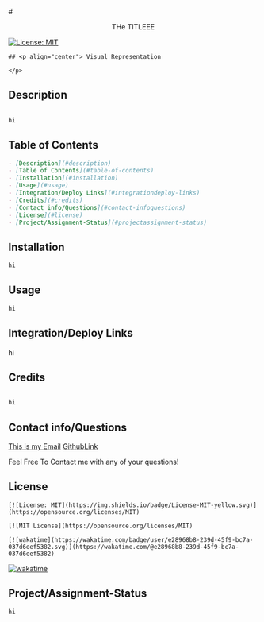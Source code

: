 
  #<p align="center">
THe TITLEEE

</p>
  
[![License: MIT](https://img.shields.io/badge/License-MIT-yellow.svg)](https://opensource.org/licenses/MIT)


    ## <p align="center"> Visual Representation

    </p>

## Description
```md

hi

```


## Table of Contents

```md
- [Description](#description)
- [Table of Contents](#table-of-contents)
- [Installation](#installation)
- [Usage](#usage)
- [Integration/Deploy Links](#integrationdeploy-links)
- [Credits](#credits)
- [Contact info/Questions](#contact-infoquestions)
- [License](#license)
- [Project/Assignment-Status](#projectassignment-status)

```



## Installation

```md
hi
```

## Usage

```md
hi
```


## Integration/Deploy Links

hi

## Credits

```md

hi

```

## Contact info/Questions
[This is my Email](stephenandarlie@gmail.com)
[GithubLink](https://github.com/datfoosteve)

Feel Free To Contact me with any of your questions!

## License
    [![License: MIT](https://img.shields.io/badge/License-MIT-yellow.svg)](https://opensource.org/licenses/MIT)

    [![MIT License](https://opensource.org/licenses/MIT)
    
    [![wakatime](https://wakatime.com/badge/user/e28968b8-239d-45f9-bc7a-037d6eef5382.svg)](https://wakatime.com/@e28968b8-239d-45f9-bc7a-037d6eef5382)
    

[![wakatime](https://wakatime.com/badge/user/e28968b8-239d-45f9-bc7a-037d6eef5382.svg)](https://wakatime.com/@e28968b8-239d-45f9-bc7a-037d6eef5382)

## Project/Assignment-Status

```md
hi
```

